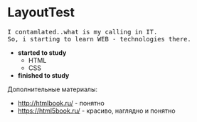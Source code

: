 # LayoutTest
<pre>
I contamlated..what is my calling in IT. 
So, i starting to learn WEB - technologies there.
</pre>

  - <b>started to study</b>
    - HTML
    - CSS
  - <b>finished to study</b>

Дополнительные материалы:
  - http://htmlbook.ru/ - понятно
  - https://html5book.ru/ - красиво, наглядно и понятно
